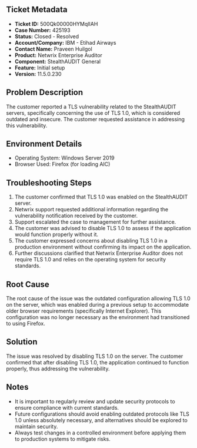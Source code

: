 ## Ticket Metadata
- **Ticket ID:** 500Qk00000HYMqlIAH
- **Case Number:** 425193
- **Status:** Closed - Resolved
- **Account/Company:** IBM - Etihad Airways
- **Contact Name:** Praveen Huilgol
- **Product:** Netwrix Enterprise Auditor
- **Component:** StealthAUDIT General
- **Feature:** Initial setup
- **Version:** 11.5.0.230

## Problem Description
The customer reported a TLS vulnerability related to the StealthAUDIT servers, specifically concerning the use of TLS 1.0, which is considered outdated and insecure. The customer requested assistance in addressing this vulnerability.

## Environment Details
- Operating System: Windows Server 2019
- Browser Used: Firefox (for loading AIC)

## Troubleshooting Steps
1. The customer confirmed that TLS 1.0 was enabled on the StealthAUDIT server.
2. Netwrix support requested additional information regarding the vulnerability notification received by the customer.
3. Support escalated the case to management for further assistance.
4. The customer was advised to disable TLS 1.0 to assess if the application would function properly without it.
5. The customer expressed concerns about disabling TLS 1.0 in a production environment without confirming its impact on the application.
6. Further discussions clarified that Netwrix Enterprise Auditor does not require TLS 1.0 and relies on the operating system for security standards.

## Root Cause
The root cause of the issue was the outdated configuration allowing TLS 1.0 on the server, which was enabled during a previous setup to accommodate older browser requirements (specifically Internet Explorer). This configuration was no longer necessary as the environment had transitioned to using Firefox.

## Solution
The issue was resolved by disabling TLS 1.0 on the server. The customer confirmed that after disabling TLS 1.0, the application continued to function properly, thus addressing the vulnerability.

## Notes
- It is important to regularly review and update security protocols to ensure compliance with current standards.
- Future configurations should avoid enabling outdated protocols like TLS 1.0 unless absolutely necessary, and alternatives should be explored to maintain security.
- Always test changes in a controlled environment before applying them to production systems to mitigate risks.